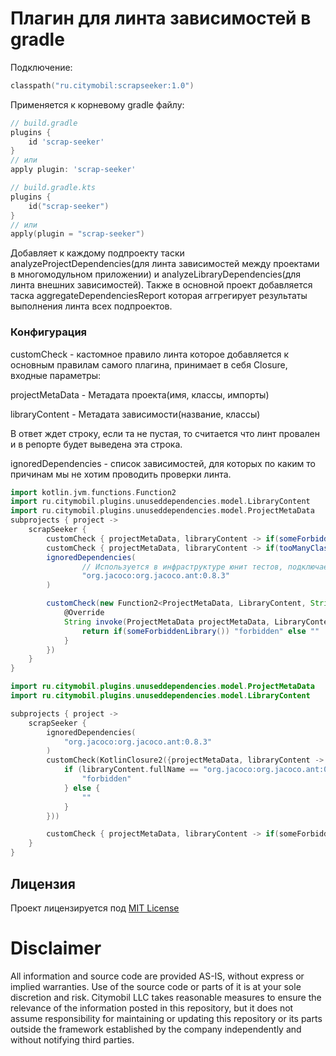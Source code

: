 # Плагин для линта зависимостей в gradle

Подключение:
```kotlin
classpath("ru.citymobil:scrapseeker:1.0")
```

Применяется к корневому gradle файлу:

```groovy
// build.gradle
plugins {
    id 'scrap-seeker'
}
// или
apply plugin: 'scrap-seeker'
```
```kotlin
// build.gradle.kts
plugins {
    id("scrap-seeker")
}
// или
apply(plugin = "scrap-seeker")
```

Добавляет к каждому подпроекту таски analyzeProjectDependencies(для линта зависимостей между проектами в
многомодульном приложении) и analyzeLibraryDependencies(для линта внешних зависимостей).
Также в основной проект добавляется таска aggregateDependenciesReport которая аггрегирует результаты
выполнения линта всех подпроектов.

### Конфигурация
customCheck - кастомное правило линта которое добавляется к основным правилам самого плагина,
принимает в себя Closure<String>, входные параметры:

projectMetaData - Метадата проекта(имя, классы,  импорты)

libraryContent - Метадата зависимости(название, классы)

В ответ ждет строку, если та не пустая, то считается что линт провален и в репорте будет выведена эта
строка.

ignoredDependencies - список зависимостей, для которых по каким то причинам мы не хотим проводить проверки
линта.

```groovy
import kotlin.jvm.functions.Function2
import ru.citymobil.plugins.unuseddependencies.model.LibraryContent
import ru.citymobil.plugins.unuseddependencies.model.ProjectMetaData
subprojects { project ->
    scrapSeeker {
        customCheck { projectMetaData, libraryContent -> if(someForbiddenLibrary()) "forbidden" else "" }
        customCheck { projectMetaData, libraryContent -> if(tooManyClasses()) "tooManyClasses" else "" }
        ignoredDependencies(
                // Используется в инфраструктуре юнит тестов, подключается плагином
                "org.jacoco:org.jacoco.ant:0.8.3"
        )

        customCheck(new Function2<ProjectMetaData, LibraryContent, String>(){
            @Override
            String invoke(ProjectMetaData projectMetaData, LibraryContent libraryContent) {
                return if(someForbiddenLibrary()) "forbidden" else ""
            }
        })
    }
}
```

```kotlin
import ru.citymobil.plugins.unuseddependencies.model.ProjectMetaData
import ru.citymobil.plugins.unuseddependencies.model.LibraryContent

subprojects { project ->
    scrapSeeker {
        ignoredDependencies(
            "org.jacoco:org.jacoco.ant:0.8.3"
        )
        customCheck(KotlinClosure2({projectMetaData, libraryContent ->
            if (libraryContent.fullName == "org.jacoco:org.jacoco.ant:0.8.2") {
                "forbidden"
            } else {
                ""
            }
        }))

        customCheck { projectMetaData, libraryContent -> if(someForbiddenLibrary()) "forbidden" else "" }
    }
}
```

## Лицензия
Проект лицензируется под [MIT License](LICENSE)

# Disclaimer

All information and source code are provided AS-IS, without express or implied warranties. Use of the source code or parts of it is at your sole discretion and risk. Citymobil LLC takes reasonable measures to ensure the relevance of the information posted in this repository, but it does not assume responsibility for maintaining or updating this repository or its parts outside the framework established by the company independently and without notifying third parties.
